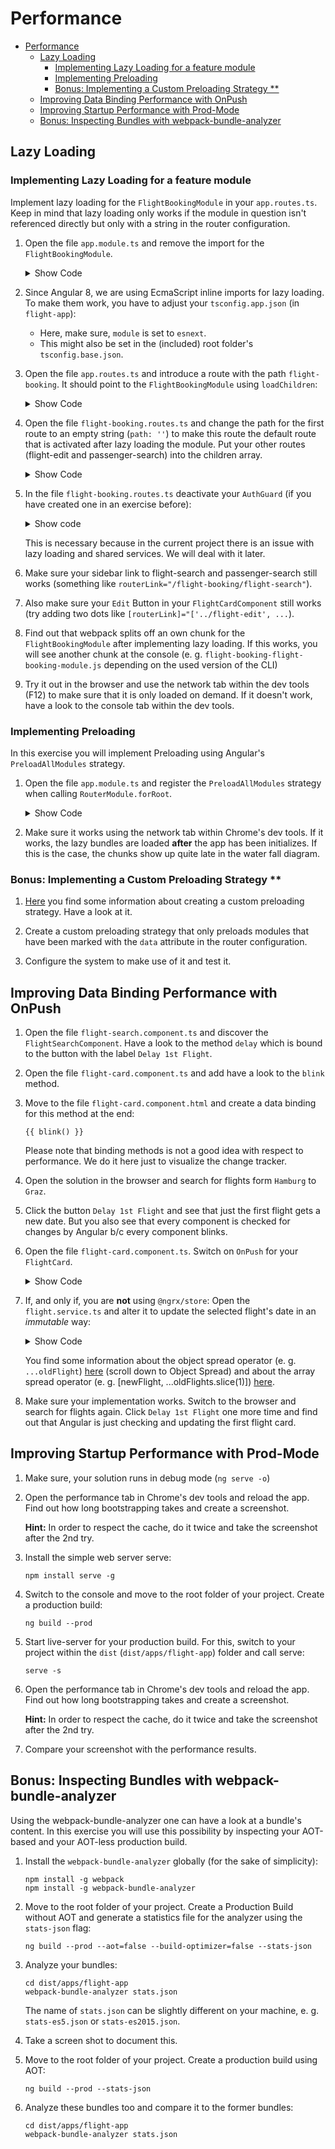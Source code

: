 # Performance

- [Performance](#performance)
   - [Lazy Loading](#lazy-loading)
      - [Implementing Lazy Loading for a feature module](#implementing-lazy-loading-for-a-feature-module)
      - [Implementing Preloading](#implementing-preloading)
      - [Bonus: Implementing a Custom Preloading Strategy **](#bonus-implementing-a-custom-preloading-strategy-)
   - [Improving Data Binding Performance with OnPush](#improving-data-binding-performance-with-onpush)
   - [Improving Startup Performance with Prod-Mode](#improving-startup-performance-with-prod-mode)
   - [Bonus: Inspecting Bundles with webpack-bundle-analyzer](#bonus-inspecting-bundles-with-webpack-bundle-analyzer)

## Lazy Loading

### Implementing Lazy Loading for a feature module

Implement lazy loading for the `FlightBookingModule` in your `app.routes.ts`.
Keep in mind that lazy loading only works if the module in question isn't referenced directly but only with a string in the router configuration.

1. Open the file `app.module.ts` and remove the import for the `FlightBookingModule`.

    <details>
    <summary>Show Code</summary>
    <p>

    ```typescript

    @NgModule({
        imports: [
            [...]
            // FlightBookingModule,
            // ^^ Removed b/c this would prevent lazy loading
            [...]
        ],
        [...]        
    })
    export class AppModule {}
    ```

    </p>
    </details>

2. Since Angular 8, we are using EcmaScript inline imports for lazy loading. To make them work, you have to adjust your ``tsconfig.app.json`` (in ``flight-app``):

   - Here, make sure, ``module`` is set to ``esnext``.
   - This might also be set in the (included) root folder's ``tsconfig.base.json``.

3. Open the file `app.routes.ts` and introduce a route with the path `flight-booking`.
   It should point to the `FlightBookingModule` using `loadChildren`:

    <details>
    <summary>Show Code</summary>
    <p>

    ```typescript
    [...]
    {
        path: 'flight-booking',
        loadChildren: () => import('./flight-booking/flight-booking.module').then(m => m.FlightBookingModule)
    },
    {
        // This route needs to be the last one!
        path: '**',
        [...]
    }
    [...]
    ```

    </p>
    </details>

4. Open the file `flight-booking.routes.ts` and change the path for the first route to an empty string (`path: ''`) to make this route the default route that is activated after lazy loading the module. Put your other routes (flight-edit and passenger-search) into the children array.

    <details>
    <summary>Show Code</summary>
    <p>

    ```typescript

    export const FLIGHT_BOOKING_ROUTES: Routes = [
    {
        path: '',
        component: FlightBookingComponent,
        [...],
        children: [
            [...]
        ]
    }
    ];
    [...]
    ```
    </p>
    </details>

5. In the file ``flight-booking.routes.ts`` deactivate your ``AuthGuard`` (if you have created one in an exercise before):

    <details>
    <summary>Show code</summary>
    <p>

    ```TypeScript

    export const FLIGHT_BOOKING_ROUTES: Routes = [
    {
        path: '',
        component: FlightBookingComponent,
        // canActivate: [AuthGuard], // <-- Comment this line out
        children: [
            [...]
        ]
    }
    ```

    </p>
    </details>

   This is necessary because in the current project there is an issue with lazy loading and shared services. We will deal with it later.

6. Make sure your sidebar link to flight-search and passenger-search still works (something like `routerLink="/flight-booking/flight-search"`).

7. Also make sure your `Edit` Button in your `FlightCardComponent` still works (try adding two dots like `[routerLink]="['../flight-edit', ...`).

8. Find out that webpack splits off an own chunk for the `FlightBookingModule` after implementing lazy loading.
   If this works, you will see another chunk at the console (e. g.  `flight-booking-flight-booking-module.js` depending on the used version of the CLI)

9. Try it out in the browser and use the network tab within the dev tools (F12) to make sure that it is only loaded on demand.
   If it doesn't work, have a look to the console tab within the dev tools.

### Implementing Preloading

In this exercise you will implement Preloading using Angular's `PreloadAllModules` strategy.

1. Open the file `app.module.ts` and register the `PreloadAllModules` strategy when calling `RouterModule.forRoot`.

    <details>
    <summary>Show Code</summary>
    <p>

    ```typescript

    RouterModule.forRoot(APP_ROUTES, {
        preloadingStrategy: PreloadAllModules
    });
    ```

    </p>
    </details>

2. Make sure it works using the network tab within Chrome's dev tools. If it works, the lazy bundles are loaded **after** the app has been initializes. If this is the case, the chunks show up quite late in the water fall diagram.

### Bonus: Implementing a Custom Preloading Strategy **

1. [Here](https://www.angulararchitects.io/aktuelles/performanceoptimierung/) you find some information about creating a custom preloading strategy. Have a look at it.

2. Create a custom preloading strategy that only preloads modules that have been marked with the `data` attribute in the router configuration.

3. Configure the system to make use of it and test it.

## Improving Data Binding Performance with OnPush

1. Open the file `flight-search.component.ts` and discover the `FlightSearchComponent`.
   Have a look to the method ``delay`` which is bound to the button with the label `Delay 1st Flight`.

2. Open the file `flight-card.component.ts` and add have a look to the `blink` method.

3. Move to the file `flight-card.component.html` and create a data binding for this method at the end:
    ```
    {{ blink() }}
    ```
   Please note that binding methods is not a good idea with respect to performance. We do it here just to visualize the change tracker.

4. Open the solution in the browser and search for flights form `Hamburg` to `Graz`.

5. Click the button `Delay 1st Flight` and see that just the first flight gets a new date. But you also see that every component is checked for changes by Angular b/c every component blinks.

6. Open the file `flight-card.component.ts`. Switch on `OnPush` for your `FlightCard`.

    <details>
    <summary>Show Code</summary>
    <p>

    ```typescript

    import {ChangeDetectionStrategy} from '@angular/core';
    [...]
    @Component({
        selector: 'flight-card',
        templateUrl: 'flight-card.component.html',
        changeDetection: ChangeDetectionStrategy.OnPush
    })
    export class FlightCardComponent {
        [...]
    }
    ```

    </p>
    </details>

7. If, and only if, you are **not** using ``@ngrx/store``: Open the `flight.service.ts` and alter it to update the selected flight's date in an *immutable* way:

    <details>
    <summary>Show Code</summary>
    <p>

    ```typescript
    delay(): void {
        const ONE_MINUTE = 1000 * 60;

        const oldFlights = this.flights;
        const oldFlight = oldFlights[0];
        const oldDate = new Date(oldFlight.date);

        // Mutable
        // oldDate.setTime(oldDate.getTime() + 15 * ONE_MINUTE );
        // oldFlight.date = oldDate.toISOString();

        // Immutable
        const newDate = new Date(oldDate.getTime() + 15 * ONE_MINUTE);
        const newFlight: Flight = { ...oldFlight, date: newDate.toISOString() };
        this.flights = [ newFlight, ...oldFlights.slice(1) ];
    }
    ```

    </p>
    </details>

   You find some information about the object spread operator (e. g. `...oldFlight`) [here](https://www.typescriptlang.org/docs/handbook/release-notes/typescript-2-1.html) (scroll down to Object Spread) and about the array spread operator (e. g. [newFlight, ...oldFlights.slice(1)]) [here](https://developer.mozilla.org/en-US/docs/Web/JavaScript/Reference/Operators/Spread_operator).

8. Make sure your implementation works. Switch to the browser and search for flights again. Click `Delay 1st Flight` one more time and find out that Angular is just checking and updating the first flight card.

## Improving Startup Performance with Prod-Mode


1. Make sure, your solution runs in debug mode (``ng serve -o``)

1. Open the performance tab in Chrome's dev tools and reload the app. Find out how long bootstrapping takes and create a screenshot.

   **Hint:** In order to respect the cache, do it twice and take the screenshot after the 2nd try.


1. Install the simple web server serve:

    ```
    npm install serve -g
    ```

2. Switch to the console and move to the root folder of your project. Create a production build:

    ```
    ng build --prod
    ```

3. Start live-server for your production build. For this, switch to your project within the ``dist`` (``dist/apps/flight-app``) folder and call serve:

    ```
    serve -s
    ```

4. Open the performance tab in Chrome's dev tools and reload the app. Find out how long bootstrapping takes and create a screenshot.

   **Hint:** In order to respect the cache, do it twice and take the screenshot after the 2nd try.

5. Compare your screenshot with the performance results.


## Bonus: Inspecting Bundles with webpack-bundle-analyzer

Using the webpack-bundle-analyzer one can have a look at a bundle's content. In this exercise you will use this possibility by inspecting your AOT-based and your AOT-less production build.

1. Install the `webpack-bundle-analyzer` globally (for the sake of simplicity):
   ```
   npm install -g webpack
   npm install -g webpack-bundle-analyzer
   ```

1. Move to the root folder of your project. Create a Production Build without AOT and generate a statistics file for the analyzer using the `stats-json` flag:

    ```
    ng build --prod --aot=false --build-optimizer=false --stats-json
    ```

3. Analyze your bundles:
    ```
    cd dist/apps/flight-app
    webpack-bundle-analyzer stats.json
    ```

   The name of ``stats.json`` can be slightly different on your machine, e. g. ``stats-es5.json`` or ``stats-es2015.json``.

4. Take a screen shot to document this.

5. Move to the root folder of your project. Create a production build using AOT:

    ```
    ng build --prod --stats-json
    ```

6. Analyze these bundles too and compare it to the former bundles:

    ```
    cd dist/apps/flight-app
    webpack-bundle-analyzer stats.json
    ```
